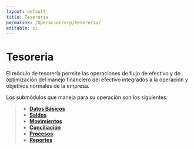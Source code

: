 ```yaml
---
layout: default
title: Tesoreria
permalink: /Operacion/erp/tesoreria/
editable: si
---
```


# Tesoreria  

El módulo de tesorería permite las operaciones de flujo de efectivo y de optimización del manejo financiero del efectivo integrados a la operación y objetivos normales de la empresa.  

Los submódulos que maneja para su operación son los siguientes:  

>* [**Datos Básicos**](http://docs.oasiscom.com/Operacion/erp/tesoreria/tbasica)  
>* [**Saldos**](http://docs.oasiscom.com/Operacion/erp/tesoreria/tsaldo)  
>* [**Movimientos**](http://docs.oasiscom.com/Operacion/erp/tesoreria/tmovimient)  
>* [**Conciliación**](http://docs.oasiscom.com/Operacion/erp/tesoreria/tconciliac)  
>* [**Procesos**](http://docs.oasiscom.com/Operacion/erp/tesoreria/tconciliac)  
>* [**Reportes**](http://docs.oasiscom.com/Operacion/erp/tesoreria/treporte)  

